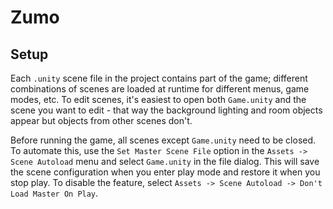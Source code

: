 # Zumo

## Setup

Each `.unity` scene file in the project contains part of the game; different
combinations of scenes are loaded at runtime for different menus, game modes,
etc. To edit scenes, it's easiest to open both `Game.unity` and the scene you
want to edit - that way the background lighting and room objects appear but
objects from other scenes don't.

Before running the game, all scenes except `Game.unity` need to be closed. To
automate this, use the `Set Master Scene File` option in the
`Assets -> Scene Autoload` menu and select `Game.unity` in the file dialog.
This will save the scene configuration when you enter play mode and restore
it when you stop play. To disable the feature, select `Assets -> Scene Autoload ->
Don't Load Master On Play`.
